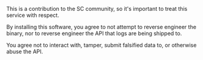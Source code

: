 This is a contribution to the SC community, so it's important to treat this service with respect.

By installing this software, you agree to not attempt to reverse engineer the binary, nor to reverse engineer the API that logs are being shipped to.

You agree not to interact with, tamper, submit falsified data to, or otherwise abuse the API.
